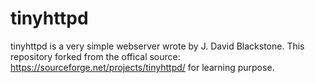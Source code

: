 # tinyhttpd
tinyhttpd is a very simple webserver wrote by J. David Blackstone. This repository forked from the offical source: https://sourceforge.net/projects/tinyhttpd/ for learning purpose.
